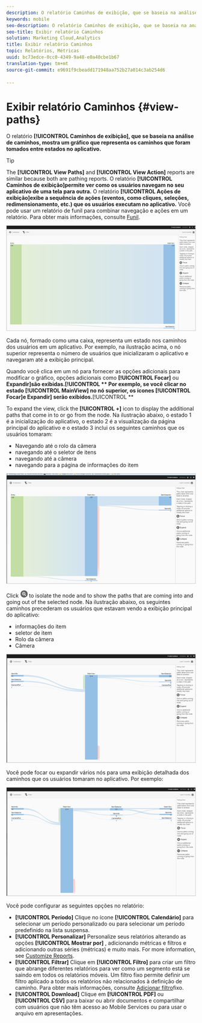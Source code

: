 ```yaml
---
description: O relatório Caminhos de exibição, que se baseia na análise de caminhos, mostra um gráfico que representa os caminhos que foram tomados entre estados no aplicativo.
keywords: mobile
seo-description: O relatório Caminhos de exibição, que se baseia na análise de caminhos, mostra um gráfico que representa os caminhos que foram tomados entre estados no aplicativo.
seo-title: Exibir relatório Caminhos
solution: Marketing Cloud,Analytics
title: Exibir relatório Caminhos
topic: Relatórios, Métricas
uuid: bc73edce-0cc0-4349-9a48-e0a40cbe1b67
translation-type: tm+mt
source-git-commit: e9691f9cbeadd171948aa752b27a014c3ab254d6

---
```



# Exibir relatório Caminhos {#view-paths}

O relatório **[!UICONTROL Caminhos de exibição], que se baseia na análise de caminhos, mostra um gráfico que representa os caminhos que foram tomados entre estados no aplicativo.**

>[!TIP]
>
>The **[!UICONTROL View Paths]** and **[!UICONTROL View Action]** reports are similar because both are pathing reports. O relatório **[!UICONTROL Caminhos de exibição]permite ver como os usuários navegam no seu aplicativo de uma tela para outra.** O relatório **[!UICONTROL Ações de exibição]exibe a sequência de ações (eventos, como cliques, seleções, redimensionamento, etc.) que os usuários executam no aplicativo.** Você pode usar um relatório de funil para combinar navegação e ações em um relatório. Para obter mais informações, consulte [Funil](/help/using/usage/reports-funnel.md).

![visualizar caminhos](assets/view_paths.png)

Cada nó, formado como uma caixa, representa um estado nos caminhos dos usuários em um aplicativo. Por exemplo, na ilustração acima, o nó superior representa o número de usuários que inicializaram o aplicativo e navegaram até a exibição principal.

Quando você clica em um nó para fornecer as opções adicionais para modificar o gráfico, opções adicionais como **[!UICONTROL Focar]** ou **Expandir]são exibidas.[!UICONTROL ** Por exemplo, se você clicar no estado **[!UICONTROL MainView]** no nó superior, os ícones **[!UICONTROL Focar]e** Expandir] serão exibidos.**[!UICONTROL **

To expand the view, click the **[!UICONTROL +]** icon to display the additional paths that come in to or go from the node. Na ilustração abaixo, o estado 1 é a inicialização do aplicativo, o estado 2 é a visualização da página principal do aplicativo e o estado 3 inclui os seguintes caminhos que os usuários tomaram:

* Navegando até o rolo da câmera
* navegando até o seletor de itens
* navegando até a câmera
* navegando para a página de informações do item

![](assets/view_paths_expand.png)

Click ![focus icon](assets/icon_focus.png) to isolate the node and to show the paths that are coming into and going out of the selected node. Na ilustração abaixo, os seguintes caminhos precederam os usuários que estavam vendo a exibição principal do aplicativo:

* informações do item
* seletor de item
* Rolo da câmera
* Câmera

![visualizar foco do caminho](assets/view_paths_focus.png)

Você pode focar ou expandir vários nós para uma exibição detalhada dos caminhos que os usuários tomaram no aplicativo. Por exemplo:

![caminho de visualização múltiplo](assets/view_paths_mult.png)

Você pode configurar as seguintes opções no relatório:

* **[!UICONTROL Período]** Clique no ícone **[!UICONTROL Calendário]** para selecionar um período personalizado ou para selecionar um período predefinido na lista suspensa.
* **[!UICONTROL Personalizar]** Personalize seus relatórios alterando as opções **[!UICONTROL Mostrar por]** , adicionando métricas e filtros e adicionando outras séries (métricas) e muito mais. For more information, see [Customize Reports](/help/using/usage/reports-customize/reports-customize.md).
* **[!UICONTROL Filtrar]** Clique em **[!UICONTROL Filtro]** para criar um filtro que abrange diferentes relatórios para ver como um segmento está se saindo em todos os relatórios móveis. Um filtro fixo permite definir um filtro aplicado a todos os relatórios não relacionados à definição de caminho. Para obter mais informações, consulte [Adicionar filtro](/help/using/usage/reports-customize/t-sticky-filter.md)fixo.
* **[!UICONTROL Download]** Clique em **[!UICONTROL PDF]** ou **[!UICONTROL CSV]** para baixar ou abrir documentos e compartilhar com usuários que não têm acesso ao Mobile Services ou para usar o arquivo em apresentações.